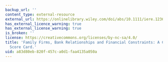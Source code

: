 ```yaml
---
backup_url: ''
content_type: external-resource
external_url: https://onlinelibrary.wiley.com/doi/abs/10.1111/iere.12362
has_external_licence_warning: true
has_external_license_warning: true
is_broken: ''
license: https://creativecommons.org/licenses/by-nc-sa/4.0/
title: 'Family Firms, Bank Relationships and Financial Constraints: A Comprehensive
  Score Card.'
uid: a83d80eb-820f-457c-a0d1-faa4135a050a
---
```

